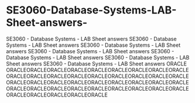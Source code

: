 # SE3060-Database-Systems-LAB-Sheet-answers-
SE3060 - Database Systems - LAB Sheet answers SE3060 - Database Systems - LAB Sheet answers SE3060 - Database Systems - LAB Sheet answers SE3060 - Database Systems - LAB Sheet answers SE3060 - Database Systems - LAB Sheet answers SE3060 - Database Systems - LAB Sheet answers SE3060 - Database Systems - LAB Sheet answers 
ORACLE ORACLEORACLEORACLEORACLEORACLEORACLEORACLEORACLEORACLEORACLEORACLEORACLEORACLEORACLEORACLEORACLEORACLEORACLEORACLEORACLEORACLEORACLEORACLEORACLEORACLEORACLEORACLEORACLEORACLEORACLEORACLEORACLEORACLEORACLEORACLEORACLEORACLEORACLEORACLEORACLEORACLE
